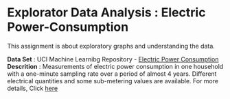 # Explorator Data Analysis : Electric Power-Consumption #

This assignment is about exploratory graphs and understanding the data.

**Data Set** : UCI Machine Learnibg Repository - [Electric Power Consumption](https://d396qusza40orc.cloudfront.net/exdata%2Fdata%2Fhousehold_power_consumption.zip)
**Descrition** : Measurements of electric power consumption in one household with a one-minute sampling rate over a period of almost 4 years. Different electrical quantities and some sub-metering values are available. For more details, Click [here](https://archive.ics.uci.edu/ml/datasets/individual+household+electric+power+consumption)
